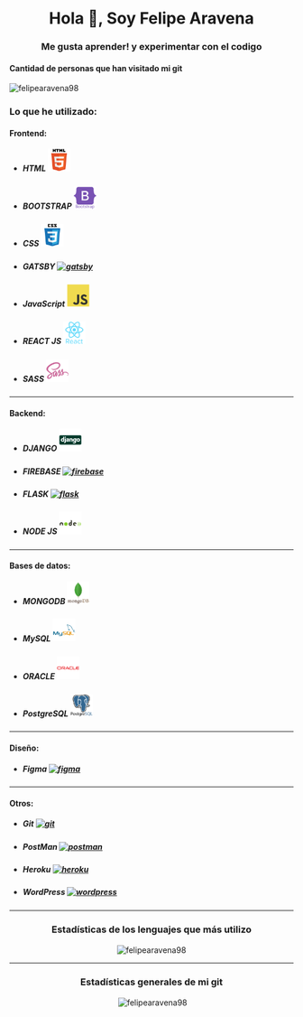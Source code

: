 <h1 align="center">Hola 👋, Soy Felipe Aravena</h1>
<h3 align="center">Me gusta aprender! y experimentar con el codigo</h3>

<h4>Cantidad de personas que han visitado mi git</h4>
<p align="left"> <img src="https://komarev.com/ghpvc/?username=felipearavena98&label=Profile%20views&color=0e75b6&style=flat" alt="felipearavena98" /> </p>

<h3 align="left"></h3>
<p align="left">
</p>

<h3 align="left">Lo que he utilizado:</h3>
<h4 align="left">Frontend:</h3>
<ul align="left">
  <li><h5>HTML
    <a href="https://www.w3.org/html/" target="_blank" rel="noreferrer"> <img src="https://raw.githubusercontent.com/devicons/devicon/master/icons/html5/html5-original-wordmark.svg" alt="html5" width="40" height="40"/> </a></h5>
  </li>
  <li><h5>BOOTSTRAP
    <a href="https://getbootstrap.com" target="_blank" rel="noreferrer"> <img src="https://raw.githubusercontent.com/devicons/devicon/master/icons/bootstrap/bootstrap-plain-wordmark.svg" alt="bootstrap" width="40" height="40"/> </a></h5>
  </li>
  <li><h5>CSS
    <a href="https://www.w3schools.com/css/" target="_blank" rel="noreferrer"> <img src="https://raw.githubusercontent.com/devicons/devicon/master/icons/css3/css3-original-wordmark.svg" alt="css3" width="40" height="40"/> </a></h5>
  </li>
  <li><h5>GATSBY
    <a href="https://www.gatsbyjs.com/" target="_blank" rel="noreferrer"> <img src="https://www.vectorlogo.zone/logos/gatsbyjs/gatsbyjs-icon.svg" alt="gatsby" width="40" height="40"/> </a></h5>
  </li>
  <li><h5>JavaScript
    <a href="https://developer.mozilla.org/en-US/docs/Web/JavaScript" target="_blank" rel="noreferrer"> <img src="https://raw.githubusercontent.com/devicons/devicon/master/icons/javascript/javascript-original.svg" alt="javascript" width="40" height="40"/> </a></h5>
  </li>
  <li><h5>REACT JS
    </a> <a href="https://reactjs.org/" target="_blank" rel="noreferrer"> <img src="https://raw.githubusercontent.com/devicons/devicon/master/icons/react/react-original-wordmark.svg" alt="react" width="40" height="40"/> </a></h5>
  </li>
  <li><h5>SASS
  <a href="https://sass-lang.com" target="_blank" rel="noreferrer"> <img src="https://raw.githubusercontent.com/devicons/devicon/master/icons/sass/sass-original.svg" alt="sass" width="40" height="40"/> </a></h5>
  </li>
</ul>
<hr>
<h4 align="left">Backend:</h3>
  <ul>
    <li><h5>DJANGO
      <a href="https://www.djangoproject.com/" target="_blank" rel="noreferrer"> <img src="https://raw.githubusercontent.com/devicons/devicon/master/icons/django/django-original.svg" alt="django" width="40" height="40"/> </a></h5>
    </li>
    <li><h5>FIREBASE
      <a href="https://firebase.google.com/" target="_blank" rel="noreferrer"> <img src="https://www.vectorlogo.zone/logos/firebase/firebase-icon.svg" alt="firebase" width="40" height="40"/> </a><h5>
    </li>
  <li><h5>FLASK
    <a href="https://flask.palletsprojects.com/" target="_blank" rel="noreferrer"> <img src="https://www.vectorlogo.zone/logos/pocoo_flask/pocoo_flask-icon.svg" alt="flask" width="40" height="40"/> </a></h5>
  </li>
  <li><h5>NODE JS
    <a href="https://nodejs.org" target="_blank" rel="noreferrer"> <img src="https://raw.githubusercontent.com/devicons/devicon/master/icons/nodejs/nodejs-original-wordmark.svg" alt="nodejs" width="40" height="40"/> </a></h5>
  </li>
  </ul>
<hr>
<h4 align="left">Bases de datos:</h3>
  <ul>
  <li><h5>MONGODB
    <a href="https://www.mongodb.com/" target="_blank" rel="noreferrer"> <img src="https://raw.githubusercontent.com/devicons/devicon/master/icons/mongodb/mongodb-original-wordmark.svg" alt="mongodb" width="40" height="40"/> </a></h5>
  </li>
  <li><h5>MySQL
    <a href="https://www.mysql.com/" target="_blank" rel="noreferrer"> <img src="https://raw.githubusercontent.com/devicons/devicon/master/icons/mysql/mysql-original-wordmark.svg" alt="mysql" width="40" height="40"/> </a></h5>
  </li>
  <li><h5>ORACLE
    <a href="https://www.oracle.com/" target="_blank" rel="noreferrer"> <img src="https://raw.githubusercontent.com/devicons/devicon/master/icons/oracle/oracle-original.svg" alt="oracle" width="40" height="40"/> </a></h5>
  </li>
  <li><h5>PostgreSQL
    <a href="https://www.postgresql.org" target="_blank" rel="noreferrer"> <img src="https://raw.githubusercontent.com/devicons/devicon/master/icons/postgresql/postgresql-original-wordmark.svg" alt="postgresql" width="40" height="40"/> </a></h5>
  </li>
</ul>
<hr>
<h4 align="left">Diseño:</h3>
<ul>
  <li><h5>Figma
    <a href="https://www.figma.com/" target="_blank" rel="noreferrer"> <img src="https://www.vectorlogo.zone/logos/figma/figma-icon.svg" alt="figma" width="40" height="40"/> </a></h5>
  </li>
</ul>
<hr>
<h4 align="left">Otros:</h3>
<ul>
  <li><h5>Git
  <a href="https://git-scm.com/" target="_blank" rel="noreferrer"> <img src="https://www.vectorlogo.zone/logos/git-scm/git-scm-icon.svg" alt="git" width="40" height="40"/> </a> </h5>
  </li>
  <li><h5>PostMan
  <a href="https://postman.com" target="_blank" rel="noreferrer"> <img src="https://www.vectorlogo.zone/logos/getpostman/getpostman-icon.svg" alt="postman" width="40" height="40"/></a></h5>
  </li>
  <li><h5>Heroku
  <a href="https://heroku.com" target="_blank" rel="noreferrer"> <img src="https://www.vectorlogo.zone/logos/heroku/heroku-icon.svg" alt="heroku" width="40" height="40"/> </a></h5>
  </li>
  <li><h5>WordPress
  <a href="https://wordpress.org" target="_blank" rel="noreferrer"> <img src="https://www.vectorlogo.zone/logos/wordpress/wordpress-icon.svg" alt="wordpress" width="40" height="40"/> </a></h5>
  </li>
</ul>
<hr>
<h3 align="center">Estadísticas de los lenguajes que más utilizo</h3>

<p align="center"><img align="center" src="https://github-readme-stats.vercel.app/api/top-langs?username=felipearavena98&show_icons=true&locale=en&layout=compact" alt="felipearavena98" /></p>
<hr>
<h3 align="center">Estadísticas generales de mi git</h3>
<p align="center">&nbsp;<img align="center" src="https://github-readme-stats.vercel.app/api?username=felipearavena98&show_icons=true&locale=en" alt="felipearavena98" /></p>

